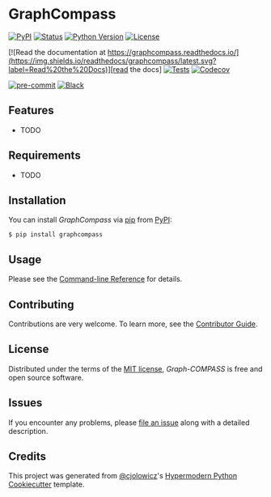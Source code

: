 # GraphCompass

[![PyPI](https://img.shields.io/pypi/v/graphcompass.svg)][pypi_]
[![Status](https://img.shields.io/pypi/status/graphcompass.svg)][status]
[![Python Version](https://img.shields.io/pypi/pyversions/graphcompass)][python version]
[![License](https://img.shields.io/pypi/l/graphcompass)][license]

[![Read the documentation at https://graphcompass.readthedocs.io/](https://img.shields.io/readthedocs/graphcompass/latest.svg?label=Read%20the%20Docs)][read the docs]
[![Tests](https://github.com/theislab/graphcompass/workflows/Tests/badge.svg)][tests]
[![Codecov](https://codecov.io/gh/theislab/graphcompass/branch/main/graph/badge.svg)][codecov]

[![pre-commit](https://img.shields.io/badge/pre--commit-enabled-brightgreen?logo=pre-commit&logoColor=white)][pre-commit]
[![Black](https://img.shields.io/badge/code%20style-black-000000.svg)][black]

[pypi_]: https://pypi.org/project/graphcompass/
[status]: https://pypi.org/project/graphcompass/
[python version]: https://pypi.org/project/graphcompass
[read the docs]: https://graphcompass.readthedocs.io/
[tests]: https://github.com/theislab/graphcompass/actions?workflow=Tests
[codecov]: https://app.codecov.io/gh/theislab/graphcompass
[pre-commit]: https://github.com/pre-commit/pre-commit
[black]: https://github.com/psf/black

## Features

- TODO

## Requirements

- TODO

## Installation

You can install _GraphCompass_ via [pip] from [PyPI]:

```console
$ pip install graphcompass
```

## Usage

Please see the [Command-line Reference] for details.

## Contributing

Contributions are very welcome.
To learn more, see the [Contributor Guide].

## License

Distributed under the terms of the [MIT license][license],
_Graph-COMPASS_ is free and open source software.

## Issues

If you encounter any problems,
please [file an issue] along with a detailed description.

## Credits

This project was generated from [@cjolowicz]'s [Hypermodern Python Cookiecutter] template.

[@cjolowicz]: https://github.com/cjolowicz
[pypi]: https://pypi.org/
[hypermodern python cookiecutter]: https://github.com/cjolowicz/cookiecutter-hypermodern-python
[file an issue]: https://github.com/theislab/graphcompass/issues
[pip]: https://pip.pypa.io/

<!-- github-only -->

[license]: https://github.com/theislab/graphcompass/blob/main/LICENSE
[contributor guide]: https://github.com/theislab/graphcompass/blob/main/CONTRIBUTING.md
[command-line reference]: https://graphcompass.readthedocs.io/en/latest/usage.html
